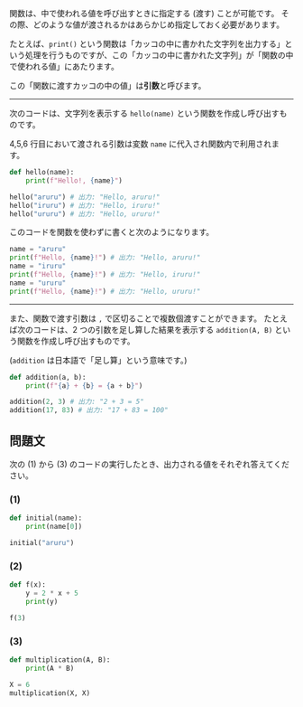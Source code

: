 関数は、中で使われる値を呼び出すときに指定する (渡す) ことが可能です。 その際、どのような値が渡されるかはあらかじめ指定しておく必要があります。

たとえば、`print()` という関数は「カッコの中に書かれた文字列を出力する」という処理を行うものですが、この「カッコの中に書かれた文字列」が「関数の中で使われる値」にあたります。

この「関数に渡すカッコの中の値」は**引数**と呼びます。

---

次のコードは、文字列を表示する `hello(name)` という関数を作成し呼び出すものです。

4,5,6 行目において渡される引数は変数 `name` に代入され関数内で利用されます。

```python
def hello(name):
    print(f"Hello!, {name}")

hello("aruru") # 出力: "Hello, aruru!"
hello("iruru") # 出力: "Hello, iruru!"
hello("ururu") # 出力: "Hello, ururu!"
```

このコードを関数を使わずに書くと次のようになります。

```python
name = "aruru"
print(f"Hello, {name}!") # 出力: "Hello, aruru!"
name = "iruru"
print(f"Hello, {name}!") # 出力: "Hello, iruru!"
name = "ururu"
print(f"Hello, {name}!") # 出力: "Hello, ururu!"
```

---

また、関数で渡す引数は `,` で区切ることで複数個渡すことができます。 たとえば次のコードは、2 つの引数を足し算した結果を表示する `addition(A, B)` という関数を作成し呼び出すものです。

(`addition` は日本語で「足し算」という意味です。)

```python
def addition(a, b):
    print(f"{a} + {b} = {a + b}")

addition(2, 3) # 出力: "2 + 3 = 5"
addition(17, 83) # 出力: "17 + 83 = 100"
```

## 問題文

次の (1) から (3) のコードの実行したとき、出力される値をそれぞれ答えてください。

### (1)

```python
def initial(name):
    print(name[0])

initial("aruru")
```

### (2)

```python
def f(x):
    y = 2 * x + 5
    print(y)

f(3)
```

### (3)

```python
def multiplication(A, B):
    print(A * B)

X = 6
multiplication(X, X)
```

